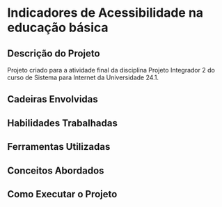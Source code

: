 # Indicadores de Acessibilidade na educação básica

## Descrição do Projeto
Projeto criado para a atividade final da disciplina Projeto Integrador 2 do curso de  Sistema para Internet da Universidade 24.1.
## Cadeiras Envolvidas
## Habilidades Trabalhadas
## Ferramentas Utilizadas
## Conceitos Abordados
## Como Executar o Projeto
